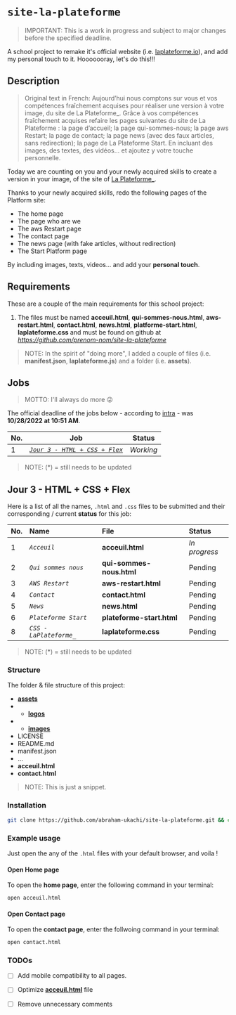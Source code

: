 # `site-la-plateforme`
> IMPORTANT: This is a work in progress and subject to major changes before the specified deadline.

A school project to remake it's official website (i.e. [laplateforme.io](https://laplateforme.io)), and add my personal touch to it. 
Hooooooray, let's do this!!!

## Description
> Original text in French: Aujourd’hui nous comptons sur vous et vos compétences fraîchement acquises pour réaliser une version à votre image, du site de La Plateforme_. Grâce à vos compétences fraîchement acquises refaire les pages suivantes du site de La Plateforme : la page d’accueil; la page qui-sommes-nous; la page aws Restart; la page de contact; la page news (avec des faux articles, sans redirection); la page de La Plateforme Start. En incluant des images, des textes, des vidéos... et ajoutez y votre touche personnelle.


Today we are counting on you and your newly acquired skills to create a version in your image, of the site of [La Plateforme_](https://laplateforme.io).

Thanks to your newly acquired skills, redo the following pages of the Platform site:
* The home page
* The page who are we
* The aws Restart page
* The contact page
* The news page (with fake articles, without redirection)
* The Start Platform page

By including images, texts, videos... and add your **personal touch**.

## Requirements

These are a couple of the main requirements for this school project:

1. The files must be named **acceuil.html**, **qui-sommes-nous.html**, **aws-restart.html**, **contact.html**, **news.html**, **platforme-start.html**, **laplateforme.css** and must be found on github at *https://github.com/prenom-nom/site-la-plateforme*

> NOTE: In the spirit of "doing more", I added a couple of files (i.e. **manifest.json**, **laplateforme.js**) and a folder (i.e. **assets**).

## Jobs
> MOTTO: I'll always do more 😜

The official deadline of the jobs below - according to [intra](https://intra.laplateforme.io) - was **10/28/2022 at 10:51 AM**.

| No. | Job | Status |
| --- | ---- | ------ |
| 1 | [*`Jour 3 - HTML + CSS + Flex`*](#Jour-3---HTML-+-CSS-+-Flex) | *_Working_* |

> NOTE: (\*) = still needs to be updated


## Jour 3 - HTML + CSS + Flex

Here is a list of all the names, `.html` and `.css` files to be submitted and their corresponding / current **status** for this  job:

| No. | Name | File | Status |
|:----|:-----|:-----|:-------|
| 1 | *`Acceuil`* | **acceuil.html** | _*In progress*_ | 
| 2 | *`Qui sommes nous`* | **qui-sommes-nous.html** | Pending | 
| 3 | *`AWS Restart`* | **aws-restart.html** | Pending | 
| 4 | *`Contact`* | **contact.html** | Pending | 
| 5 | *`News`* | **news.html** | Pending | 
| 6 | *`Plateforme Start`* | **plateforme-start.html** | Pending | 
| 8 | *`CSS - LaPlateforme_`* | **laplateforme.css** | Pending | 

> NOTE: (\*) = still needs to be updated

### Structure

The folder & file structure of this project:
  
- [**assets**](./assets/)
- - [**logos**](./assets/logos/)
- - [**images**](./assets/images/)
- LICENSE
- README.md
- manifest.json
- ...
- **acceuil.html**
- **contact.html**

> NOTE: This is just a snippet.

### Installation

```sh
git clone https://github.com/abraham-ukachi/site-la-plateforme.git && cd site-la-plateforme
```

### Example usage

Just open the any of the `.html` files with your default browser, and voila !

#### Open Home page

To open the **home page**, enter the following command in your terminal:

```sh
open acceuil.html
```

#### Open Contact page

To open the **contact page**, enter the follwoing command in your terminal:

```sh
open contact.html
```

### TODOs

- [ ] Add mobile compatibility to all pages.
- [ ] Optimize [**acceuil.html**](./acceuil.html) file
- [ ] Remove unnecessary comments

